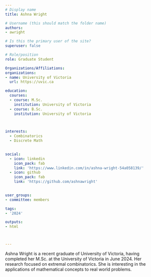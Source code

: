 ```yaml
---
# Display name
title: Ashna Wright

# Username (this should match the folder name)
authors:
- awright

# Is this the primary user of the site?
superuser: false

# Role/position
role: Graduate Student

Organizations/Affiliations:
organizations:
- name: University of Victoria
  url: https://uvic.ca

education:
  courses:
  - course: M.Sc.
    institution: University of Victoria
  - course: B.Sc.
    institution: University of Victoria
  


interests:
  - Combinatorics
  - Discrete Math
  

social:
  - icon: linkedin
    icon_pack: fab
    link: 'https://www.linkedin.com/in/ashna-wright-54a058139/'
  - icon: github
    icon_pack: fab
    link: 'https://github.com/ashnawright'
   

user_groups:
- committee: members

tags:
- '2024'

outputs:
- html



---
```


Ashna Wright is a recent graduate of University of Victoria, having completed her M.Sc. at the University of Victoria in June 2024. Her research focused on extremal combinatorics. She is interesting in the applications of mathematical concepts to real world problems.